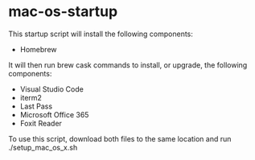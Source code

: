 # mac-os-startup

This startup script will install the following components: 

* Homebrew

It will then run brew cask commands to install, or upgrade, the following components: 

* Visual Studio Code
* iterm2
* Last Pass
* Microsoft Office 365
* Foxit Reader

To use this script, download both files to the same location and run
./setup_mac_os_x.sh
